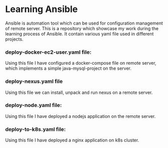 # Learning Ansible
Ansible is automation tool which can be used for configuration management of remote server. This is a repository which showcase my work during the learning process of Ansible. It contain various yaml file used in different projects.
 
### deploy-docker-ec2-user.yaml file:
Using this file I have configured a docker-compose file on remote server, which implements a simple java-mysql-project on the server.
### deploy-nexus.yaml file
Using this file we can install, unpack and run nexus on a remote server.
### deploy-node.yaml file:
Using this file I have deployed a nodejs application on the remote server.
### deploy-to-k8s.yaml file:
Using this file I have deployed a nginx application on k8s cluster.

